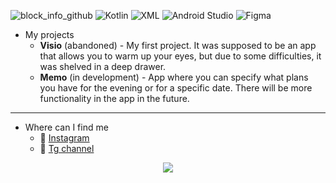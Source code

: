 ![block_info_github](https://github.com/user-attachments/assets/05de1534-75cf-4b88-9364-381bfc2776a0)
![Kotlin](https://img.shields.io/badge/-Kotlin-ffffff?style=flat&logo=kotlin)
![XML](https://img.shields.io/badge/-XML-ffffff?style=flat)
![Android Studio](https://img.shields.io/badge/-Android%20Studio-ffffff?style=flat&logo=android)
![Figma](https://img.shields.io/badge/-Figma-ffffff?style=flat&logo=figma)

+ My projects
   + **Visio** (abandoned) - My first project. It was supposed to be an app that allows you to warm up your eyes, but due to some difficulties, it was shelved in a deep drawer.
   + **Memo** (in development) - App where you can specify what plans you have for the evening or for a specific date. There will be more functionality in the app in the future.
___
+ Where can I find me
   + :ferris_wheel: [Instagram](https://www.instagram.com/track_.of?igsh=cGFjNTF6bDcwMjkx)
   + :stars: [Tg channel](https://t.me/nodevop)
     
<p align="center">
  <img src="![block_info_github](https://github.com/user-attachments/assets/05de1534-75cf-4b88-9364-381bfc2776a0)"></p>

